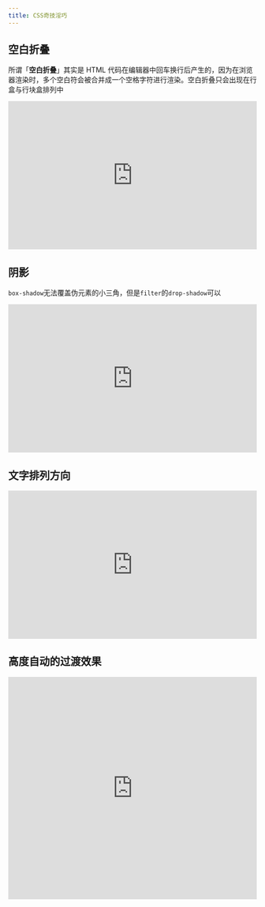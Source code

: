 ```yaml
---
title: CSS奇技淫巧
---
```


## 空白折叠

所谓「**空白折叠**」其实是 HTML 代码在编辑器中回车换行后产生的，因为在浏览器渲染时，多个空白符会被合并成一个空格字符进行渲染。空白折叠只会出现在行盒与行块盒排列中

<iframe height="300" style="width: 100%;" scrolling="no" title="空白折叠问题" src="https://codepen.io/welives/embed/zYyBEJz?default-tab=css%2Cresult" frameborder="no" loading="lazy" allowtransparency="true" allowfullscreen="true">
  See the Pen <a href="https://codepen.io/welives/pen/zYyBEJz">
  空白折叠问题</a> by Jandan (<a href="https://codepen.io/welives">@welives</a>)
  on <a href="https://codepen.io">CodePen</a>.
</iframe>

## 阴影

`box-shadow`无法覆盖伪元素的小三角，但是`filter`的`drop-shadow`可以

<iframe height="300" style="width: 100%;" scrolling="no" title="阴影" src="https://codepen.io/welives/embed/wvRWNLw?default-tab=css%2Cresult" frameborder="no" loading="lazy" allowtransparency="true" allowfullscreen="true">
  See the Pen <a href="https://codepen.io/welives/pen/wvRWNLw">
  阴影</a> by Jandan (<a href="https://codepen.io/welives">@welives</a>)
  on <a href="https://codepen.io">CodePen</a>.
</iframe>

## 文字排列方向

<iframe height="300" style="width: 100%;" scrolling="no" title="诗歌排列" src="https://codepen.io/welives/embed/poqbYgN?default-tab=css%2Cresult" frameborder="no" loading="lazy" allowtransparency="true" allowfullscreen="true">
  See the Pen <a href="https://codepen.io/welives/pen/poqbYgN">
  诗歌排列</a> by Jandan (<a href="https://codepen.io/welives">@welives</a>)
  on <a href="https://codepen.io">CodePen</a>.
</iframe>

## 高度自动的过渡效果

<iframe height="450" style="width: 100%;" scrolling="no" title="高度自动的过渡效果" src="https://codepen.io/welives/embed/gOZVvPJ?default-tab=css%2Cresult" frameborder="no" loading="lazy" allowtransparency="true" allowfullscreen="true">
  See the Pen <a href="https://codepen.io/welives/pen/gOZVvPJ">
  高度自动的过渡效果</a> by Jandan (<a href="https://codepen.io/welives">@welives</a>)
  on <a href="https://codepen.io">CodePen</a>.
</iframe>
